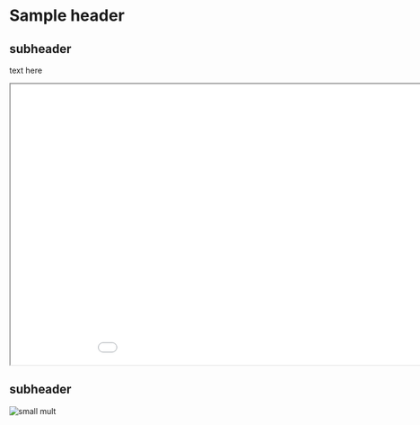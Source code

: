 # Sample header

## subheader
text here <br>
<iframe src="651_fall22_final_v3.html" height="500" width="1000"></iframe>

## subheader

![small mult](https://user-images.githubusercontent.com/96669714/208324458-7f037c27-21ae-4554-b263-e2d3e96d27ae.png)
